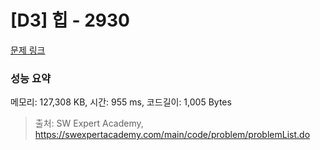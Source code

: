 # [D3] 힙 - 2930 

[문제 링크](https://swexpertacademy.com/main/code/problem/problemDetail.do?contestProbId=AV-Tj7ya3jYDFAXr) 

### 성능 요약

메모리: 127,308 KB, 시간: 955 ms, 코드길이: 1,005 Bytes



> 출처: SW Expert Academy, https://swexpertacademy.com/main/code/problem/problemList.do